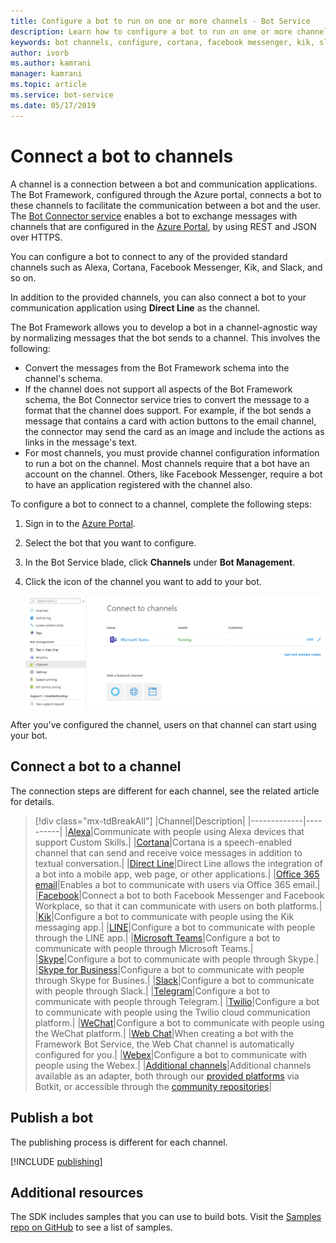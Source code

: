 ```yaml
---
title: Configure a bot to run on one or more channels - Bot Service
description: Learn how to configure a bot to run on one or more channels using the Bot Framework Portal.
keywords: bot channels, configure, cortana, facebook messenger, kik, slack, azure portal
author: ivorb
ms.author: kamrani
manager: kamrani
ms.topic: article
ms.service: bot-service
ms.date: 05/17/2019
---
```


# Connect a bot to channels

A channel is a connection between a bot and communication applications. The Bot Framework, configured through the Azure portal, connects a bot to these channels to facilitate the communication between a bot and the user. The [Bot Connector service](~/rest-api/bot-framework-rest-connector-quickstart.md)  enables a bot to exchange messages with channels that are configured in the <a href="https://portal.azure.com" target="_blank">Azure Portal</a>, by using REST and JSON over HTTPS.

You can configure a bot to connect to any of the provided standard channels such as Alexa, Cortana, Facebook Messenger, Kik, and Slack, and so on.

In addition to the provided channels, you can also connect a bot to your communication application using **Direct Line** as the channel.


The Bot Framework allows you to develop a bot in a channel-agnostic way by normalizing messages that the bot sends to a channel. This involves the following:

- Convert the messages from the Bot Framework schema into the channel's schema.
- If the channel does not support all aspects of the Bot Framework schema, the Bot Connector service tries to convert the message to a format that the channel does support. For example, if the bot sends a message that contains a card with action buttons to the email channel, the connector may send the card as an image and include the actions as links in the message's text.
- For most channels, you must provide channel configuration information to run a bot on the channel. Most channels require that a bot have an account on the channel. Others, like Facebook Messenger, require a bot to have an application registered with the channel also.

To configure a bot to connect to a channel, complete the following steps:

1. Sign in to the <a href="https://portal.azure.com" target="_blank">Azure Portal</a>.
2. Select the bot that you want to configure.
3. In the Bot Service blade, click **Channels** under **Bot Management**.
4. Click the icon of the channel you want to add to your bot.

    ![Connect to channels](./media/channels/connect-to-channels.png)

After you've configured the channel, users on that channel can start using your bot.

## Connect a bot to a channel

The connection steps are different for each channel, see the related article for details.

> [!div class="mx-tdBreakAll"]
> |Channel|Description|
> |-------------|----------|
> |[Alexa](bot-service-channel-connect-alexa.md)|Communicate with people using Alexa devices that support Custom Skills.|
> |[Cortana](bot-service-channel-connect-cortana.md)|Cortana is a speech-enabled channel that can send and receive voice messages in addition to textual conversation.|
> |[Direct Line](bot-service-channel-directline.md)|Direct Line allows the integration of a bot into a mobile app, web page, or other applications.|
> |[Office 365 email](bot-service-channel-connect-email.md)|Enables a bot to communicate with users via Office 365 email.|
> |[Facebook](bot-service-channel-connect-facebook.md)|Connect a bot to both Facebook Messenger and Facebook Workplace, so that it can communicate with users on both platforms.|
> |[Kik](bot-service-channel-connect-groupMe.md)|Configure a bot to communicate with people using the Kik messaging app.|
> |[LINE](bot-service-channel-connect-line.md)|Configure a bot to communicate with people through the LINE app.|
> |[Microsoft Teams](bot-service-channel-connect-teams.md)|Configure a bot to communicate with people through Microsoft Teams.|
> |[Skype](bot-service-channel-connect-skype.md)|Configure a bot to communicate with people through Skype.|
> |[Skype for Business](bot-service-channel-connect-skypeforbusiness.md)|Configure a bot to communicate with people through Skype for Busines.|
> |[Slack](bot-service-channel-connect-slack.md)|Configure a bot to communicate with people through Slack.|
> |[Telegram](bot-service-channel-connect-telegram.md)|Configure a bot to communicate with people through Telegram.|
> |[Twilio](bot-service-channel-connect-twilio.md)|Configure a bot to communicate with people using the Twilio cloud communication platform.|
> |[WeChat](bot-service-channel-connect-wechat.md)|Configure a bot to communicate with people using the WeChat platform.|
> |[Web Chat](bot-service-channel-connect-webchat.md)|When creating a bot with the Framework Bot Service, the Web Chat channel is automatically configured for you.|
> |[Webex](bot-service-channel-connect-webex.md)|Configure a bot to communicate with people using the Webex.|
> |[Additional channels](bot-service-channel-connect-additional-channels.md)|Additional channels available as an adapter, both through our [provided platforms](https://botkit.ai/docs/v4/platforms/) via Botkit, or accessible through the [community repositories](https://botkit.ai/docs/v4/platforms/)|


## Publish a bot
The publishing process is different for each channel.

[!INCLUDE [publishing](./includes/snippet-publish-to-channel.md)]

## Additional resources

The SDK includes samples that you can use to build bots. Visit the [Samples repo on GitHub](https://github.com/Microsoft/BotBuilder-samples) to see a list of samples.
